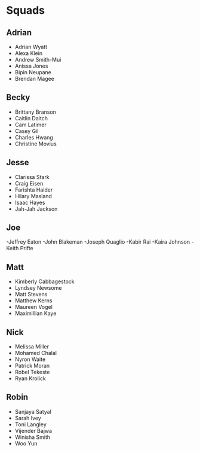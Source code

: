 # Squads

## Adrian

- Adrian Wyatt
- Alexa Klein
- Andrew Smith-Mui
- Anissa Jones
- Bipin Neupane
- Brendan Magee

## Becky

- Brittany Branson
- Caitlin Daitch
- Cam Latimer
- Casey Gil
- Charles Hwang
- Christine Movius

## Jesse

- Clarissa Stark
- Craig Eisen
- Farishta Haider
- Hilary Masland
- Isaac Hayes
- Jah-Jah Jackson

## Joe

-Jeffrey Eaton
-John Blakeman
-Joseph Quaglio
-Kabir Rai
-Kaira Johnson
-Keith Prifte

## Matt

- Kimberly Cabbagestock
- Lyndsey Newsome
- Matt Stevens
- Matthew Kerns
- Maureen Vogel
- Maximillian Kaye

## Nick

- Melissa Miller
- Mohamed Chalal
- Nyron Waite
- Patrick Moran
- Robel Tekeste
- Ryan Krolick

## Robin

- Sanjaya Satyal
- Sarah Ivey
- Toni Langley
- Vijender Bajwa
- Winisha Smith
- Woo Yun
